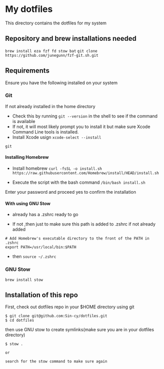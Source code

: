 # My dotfiles

This directory contains the dotfiles for my system
## Repository and brew installations needed

`brew install eza fzf fd stow bat`
`git clone https://github.com/junegunn/fzf-git.sh.git`


## Requirements 

Ensure you have the following installed on your system

### Git
If not already installed in the home directory
- Check this by running `git --version` in the shell to see if the command is available
- If not, it will most likely prompt you to install it but make sure Xcode Command Line tools is installed.
- Install Xcode usign `xcode-select --install`

```
git
```

#### Installing Homebrew
- Install homebrew
`curl -fsSL -o install.sh https://raw.githubusercontent.com/Homebrew/install/HEAD/install.sh`

- Execute the script with the bash command
`/bin/bash install.sh`

Enter your password and proceed yes to confirm the installation

#### With using GNU Stow
- already has a .zshrc ready to go

- If not ,then just to make sure this path is added to .zshrc if not already added

```
# Add Homebrew's executable directory to the front of the PATH in .zshrc
export PATH=/usr/local/bin:$PATH
```
- then `source ~/.zshrc`


### GNU Stow

```
brew install stow
```


## Installation of this repo

First, check out dotfiles repo in your $HOME directory using git 

```
$ git clone git@github.com:Sin-cy/dotfiles.git
$ cd dotfiles
```

then use GNU stow to create symlinks(make sure you are in your dotfiles directory)

```
$ stow . 

or

search for the stow command to make sure again
```
